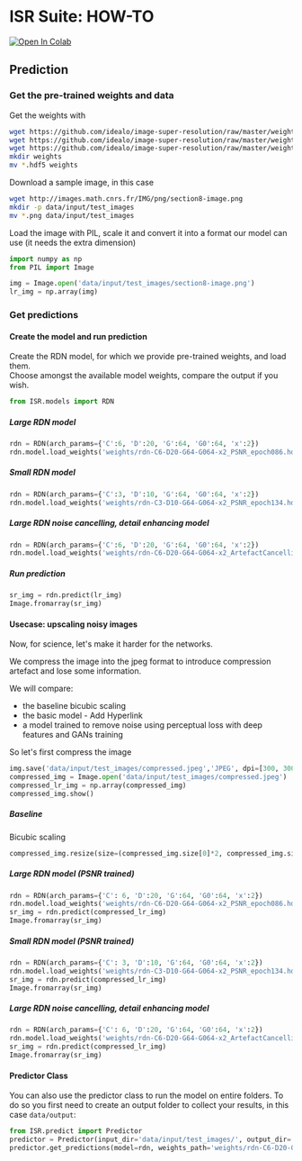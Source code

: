 # ISR Suite: HOW-TO

[![Open In Colab](https://colab.research.google.com/assets/colab-badge.svg)](https://colab.research.google.com/github/idealo/image-super-resolution/blob/master/notebooks/ISR_Prediction_Tutorial.ipynb)

## Prediction

### Get the pre-trained weights and data
Get the weights with
```bash
wget https://github.com/idealo/image-super-resolution/raw/master/weights/sample_weights/rdn-C6-D20-G64-G064-x2/ArtefactCancelling/rdn-C6-D20-G64-G064-x2_ArtefactCancelling_epoch219.hdf5
wget https://github.com/idealo/image-super-resolution/raw/master/weights/sample_weights/rdn-C6-D20-G64-G064-x2/PSNR-driven/rdn-C6-D20-G64-G064-x2_PSNR_epoch086.hdf5
wget https://github.com/idealo/image-super-resolution/raw/master/weights/sample_weights/rdn-C3-D10-G64-G064-x2/PSNR-driven/rdn-C3-D10-G64-G064-x2_PSNR_epoch134.hdf5
mkdir weights
mv *.hdf5 weights
```
Download a sample image, in this case
```bash
wget http://images.math.cnrs.fr/IMG/png/section8-image.png
mkdir -p data/input/test_images
mv *.png data/input/test_images
```

Load the image with PIL, scale it and convert it into a format our model can use (it needs the extra dimension)
```python
import numpy as np
from PIL import Image

img = Image.open('data/input/test_images/section8-image.png')
lr_img = np.array(img)
```

### Get predictions

#### Create the model and run prediction
Create the RDN model, for which we provide pre-trained weights, and load them.<br>
Choose amongst the available model weights, compare the output if you wish.

```python
from ISR.models import RDN
```
##### Large RDN model

```python
rdn = RDN(arch_params={'C':6, 'D':20, 'G':64, 'G0':64, 'x':2})
rdn.model.load_weights('weights/rdn-C6-D20-G64-G064-x2_PSNR_epoch086.hdf5')
```

##### Small RDN model

```python
rdn = RDN(arch_params={'C':3, 'D':10, 'G':64, 'G0':64, 'x':2})
rdn.model.load_weights('weights/rdn-C3-D10-G64-G064-x2_PSNR_epoch134.hdf5')
```

##### Large RDN noise cancelling, detail enhancing model

```python
rdn = RDN(arch_params={'C':6, 'D':20, 'G':64, 'G0':64, 'x':2})
rdn.model.load_weights('weights/rdn-C6-D20-G64-G064-x2_ArtefactCancelling_epoch219.hdf5')
```

##### Run prediction

```python
sr_img = rdn.predict(lr_img)
Image.fromarray(sr_img)
```

#### Usecase: upscaling noisy images

Now, for science, let's make it harder for the networks.

We compress the image into the jpeg format to introduce compression artefact and lose some information.

We will compare:

- the baseline bicubic scaling
- the basic model - Add Hyperlink
- a model trained to remove noise using perceptual loss with deep features and GANs training

So let's first  compress the image


```python
img.save('data/input/test_images/compressed.jpeg','JPEG', dpi=[300, 300], quality=50)
compressed_img = Image.open('data/input/test_images/compressed.jpeg')
compressed_lr_img = np.array(compressed_img)
compressed_img.show()
```

##### Baseline
Bicubic scaling
```python
compressed_img.resize(size=(compressed_img.size[0]*2, compressed_img.size[1]*2), resample=Image.BICUBIC)
```

##### Large RDN model (PSNR trained)

```python
rdn = RDN(arch_params={'C': 6, 'D':20, 'G':64, 'G0':64, 'x':2})
rdn.model.load_weights('weights/rdn-C6-D20-G64-G064-x2_PSNR_epoch086.hdf5')
sr_img = rdn.predict(compressed_lr_img)
Image.fromarray(sr_img)
```

##### Small RDN model  (PSNR trained)

```python
rdn = RDN(arch_params={'C': 3, 'D':10, 'G':64, 'G0':64, 'x':2})
rdn.model.load_weights('weights/rdn-C3-D10-G64-G064-x2_PSNR_epoch134.hdf5')
sr_img = rdn.predict(compressed_lr_img)
Image.fromarray(sr_img)
```

##### Large RDN noise cancelling, detail enhancing model

```python
rdn = RDN(arch_params={'C': 6, 'D':20, 'G':64, 'G0':64, 'x':2})
rdn.model.load_weights('weights/rdn-C6-D20-G64-G064-x2_ArtefactCancelling_epoch219.hdf5')
sr_img = rdn.predict(compressed_lr_img)
Image.fromarray(sr_img)
```

#### Predictor Class
You can also use the predictor class to run the model on entire folders.  To do so you first need to create an output folder to collect your results, in this case `data/output`:

```python
from ISR.predict import Predictor
predictor = Predictor(input_dir='data/input/test_images/', output_dir='data/output')
predictor.get_predictions(model=rdn, weights_path='weights/rdn-C6-D20-G64-G064-x2_ArtefactCancelling_epoch219.hdf5')
```
